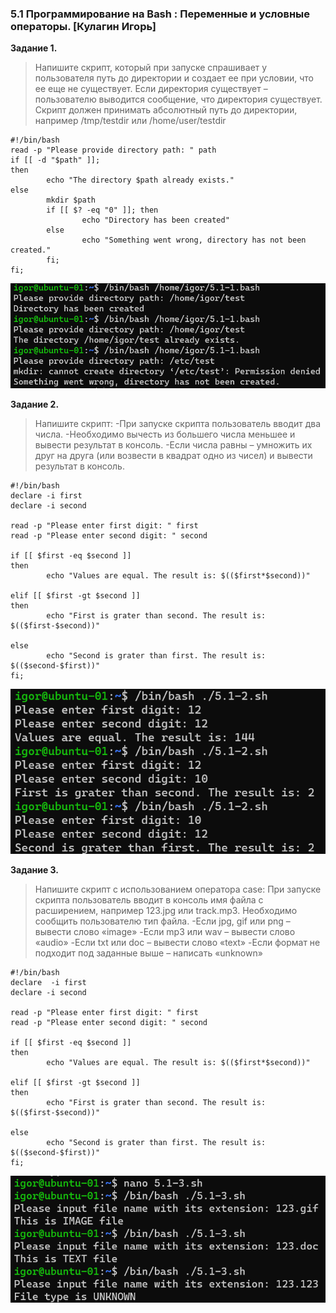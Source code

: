 ### 5.1 Программирование на Bash : Переменные и условные операторы.  [Кулагин Игорь]
**Задание 1.**
>Напишите скрипт, который при запуске спрашивает у пользователя путь до директории и создает ее при условии, что ее еще не существует. Если директория существует – пользователю выводится сообщение, что директория существует. Скрипт должен принимать абсолютный путь до директории, например /tmp/testdir или /home/user/testdir

```
#!/bin/bash
read -p "Please provide directory path: " path
if [[ -d "$path" ]];
then
        echo "The directory $path already exists."
else
        mkdir $path
        if [[ $? -eq "0" ]]; then
                echo "Directory has been created"
        else
                echo "Something went wrong, directory has not been created."
        fi;
fi;
```

![5.1. Task #1](screenshots/5.1-1.png)

**Задание 2.**
>Напишите скрипт:
>-При запуске скрипта пользователь вводит два числа.
>-Необходимо вычесть из большего числа меньшее и вывести результат в консоль.
>-Если числа равны – умножить их друг на друга (или возвести в квадрат одно из чисел) и вывести результат в консоль.

```
#!/bin/bash
declare -i first
declare -i second

read -p "Please enter first digit: " first
read -p "Please enter second digit: " second

if [[ $first -eq $second ]]
then
        echo "Values are equal. The result is: $(($first*$second))"

elif [[ $first -gt $second ]]
then
        echo "First is grater than second. The result is: $(($first-$second))"

else
        echo "Second is grater than first. The result is: $(($second-$first))"
fi;
```

![5.1. Task #2](screenshots/5.1-2.png)

**Задание 3.**
>Напишите скрипт с использованием оператора case:
>При запуске скрипта пользователь вводит в консоль имя файла с расширением, например 123.jpg или track.mp3.
>Необходимо сообщить пользователю тип файла.
>-Если jpg, gif или png – вывести слово «image»
>-Если mp3 или wav – вывести слово «audio»
>-Если txt или doc – вывести слово «text»
>-Если формат не подходит под заданные выше – написать «unknown»

```
#!/bin/bash
declare  -i first
declare -i second

read -p "Please enter first digit: " first
read -p "Please enter second digit: " second

if [[ $first -eq $second ]]
then
        echo "Values are equal. The result is: $(($first*$second))"

elif [[ $first -gt $second ]]
then
        echo "First is grater than second. The result is: $(($first-$second))"

else
        echo "Second is grater than first. The result is: $(($second-$first))"
fi;
```
![5.1. Task #3](screenshots/5.1-3.png)